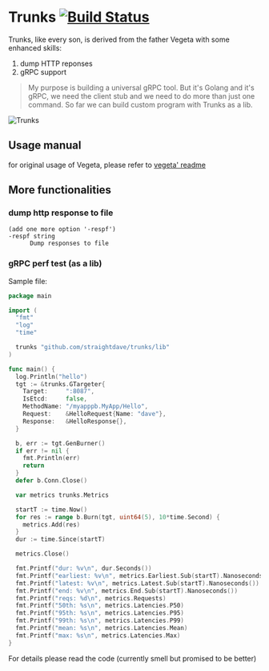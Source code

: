# Trunks [![Build Status](https://travis-ci.org/straightdave/trunks.svg?branch=master)](https://travis-ci.org/straightdave/trunks)

Trunks, like every son, is derived from the father Vegeta with some enhanced skills:
1. dump HTTP reponses
2. gRPC support

>My purpose is building a universal gRPC tool. But it's Golang and it's gRPC, we need the client stub and we need to do more than just one command. So far we can build custom program with Trunks as a lib.

![Trunks](http://images2.wikia.nocookie.net/__cb20100725123520/dragonballfanon/images/5/52/Future_Trunks_SSJ2.jpg)

## Usage manual

for original usage of Vegeta, please refer to [vegeta' readme](https://github.com/tsenart/vegeta/blob/master/README.md)

## More functionalities

### dump http response to file
```console
(add one more option '-respf')
-respf string
      Dump responses to file
```

### gRPC perf test (as a lib)


Sample file:
```go
package main

import (
  "fmt"
  "log"
  "time"

  trunks "github.com/straightdave/trunks/lib"
)

func main() {
  log.Println("hello")
  tgt := &trunks.GTargeter{
    Target:     ":8087",
    IsEtcd:     false,
    MethodName: "/myapppb.MyApp/Hello",
    Request:    &HelloRequest{Name: "dave"},
    Response:   &HelloResponse{},
  }

  b, err := tgt.GenBurner()
  if err != nil {
    fmt.Println(err)
    return
  }
  defer b.Conn.Close()

  var metrics trunks.Metrics

  startT := time.Now()
  for res := range b.Burn(tgt, uint64(5), 10*time.Second) {
    metrics.Add(res)
  }
  dur := time.Since(startT)

  metrics.Close()

  fmt.Printf("dur: %v\n", dur.Seconds())
  fmt.Printf("earliest: %v\n", metrics.Earliest.Sub(startT).Nanoseconds())
  fmt.Printf("latest: %v\n", metrics.Latest.Sub(startT).Nanoseconds())
  fmt.Printf("end: %v\n", metrics.End.Sub(startT).Nanoseconds())
  fmt.Printf("reqs: %d\n", metrics.Requests)
  fmt.Printf("50th: %s\n", metrics.Latencies.P50)
  fmt.Printf("95th: %s\n", metrics.Latencies.P95)
  fmt.Printf("99th: %s\n", metrics.Latencies.P99)
  fmt.Printf("mean: %s\n", metrics.Latencies.Mean)
  fmt.Printf("max: %s\n", metrics.Latencies.Max)
}
```

For details please read the code (currently smell but promised to be better)
